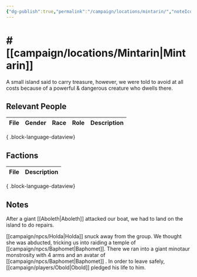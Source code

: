 ```yaml
---
{"dg-publish":true,"permalink":"/campaign/locations/mintarin/","noteIcon":"","created":"2025-10-26T10:17:50.471-07:00","updated":"2025-10-27T13:36:03.206-07:00"}
---
```


# # [[campaign/locations/Mintarin\|Mintarin]]
A small island said to carry treasure, however, we were told to avoid at all costs because of a powerful & dangerous creature who dwells there. 

## Relevant People
| File | Gender | Race | Role | Description |
| ---- | ------ | ---- | ---- | ----------- |

{ .block-language-dataview}

## Factions
| File | Description |
| ---- | ----------- |

{ .block-language-dataview}
## Notes
After a giant [[Aboleth\|Aboleth]] attacked our boat, we had to land on the island to do repairs.

[[campaign/npcs/Holda\|Holda]] snuck away from the group. We thought she was abducted, tricking us into raiding a temple of [[campaign/npcs/Baphomet\|Baphomet]]. There we ran into a giant minotaur monstrosity with 4 arms and an avatar of [[campaign/npcs/Baphomet\|Baphomet]] . In order to leave safely, [[campaign/players/Obold\|Obold]] pledged his life to him. 